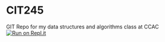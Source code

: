 # CIT245
GIT Repo for my data structures and algorithms class at CCAC
[![Run on Repl.it](https://repl.it/badge/github/BlixTheDragon/CIT245)](https://repl.it/github/BlixTheDragon/CIT245)